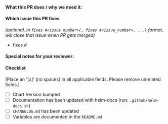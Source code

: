 #### What this PR does / why we need it:

#### Which issue this PR fixes
*(optional, in `fixes #<issue number>(, fixes #<issue_number>, ...)` format, will close that issue when PR gets merged)*
  - fixes #

#### Special notes for your reviewer:

#### Checklist
[Place an '[x]' (no spaces) in all applicable fields. Please remove unrelated fields.]
- [ ] Chart Version bumped
- [ ] Documentation has been updated with helm-docs (run: `.github/helm-docs.sh`)
- [ ] `CHANGELOG.md` has been updated
- [ ] Variables are documented in the `README.md`
